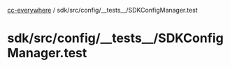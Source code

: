 [cc-everywhere](../../../../../index.md) / sdk/src/config/\_\_tests\_\_/SDKConfigManager.test

# sdk/src/config/\_\_tests\_\_/SDKConfigManager.test

